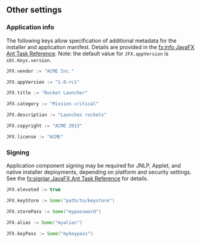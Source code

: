 ## Other settings

### Application info

The following keys allow specification of additional metadata for the installer and application manifest. Details are provided in the [fx:info JavaFX Ant Task Reference](http://docs.oracle.com/javafx/2/deployment/javafx_ant_task_reference.htm#CIAIEJHG). Note: the default value for `JFX.appVersion` is `sbt.Keys.version`.

```scala
JFX.vendor := "ACME Inc."

JFX.appVersion := "1.0-rc1"

JFX.title := "Rocket Launcher"

JFX.category := "Mission critical"

JFX.description := "Launches rockets"

JFX.copyright := "ACME 2013"

JFX.license := "ACME"
```

### Signing

Application component signing may be required for JNLP, Applet, and native installer deployments, depending on platform and security settings. See the [fx:signjar JavaFX Ant Task Reference](http://docs.oracle.com/javafx/2/deployment/javafx_ant_task_reference.htm#CIADDAEE) for details.


```scala
JFX.elevated := true

JFX.keyStore := Some("path/to/keystore")

JFX.storePass := Some("mypassword")

JFX.alias := Some("myalias")

JFX.keyPass := Some("mykeypass")
```

